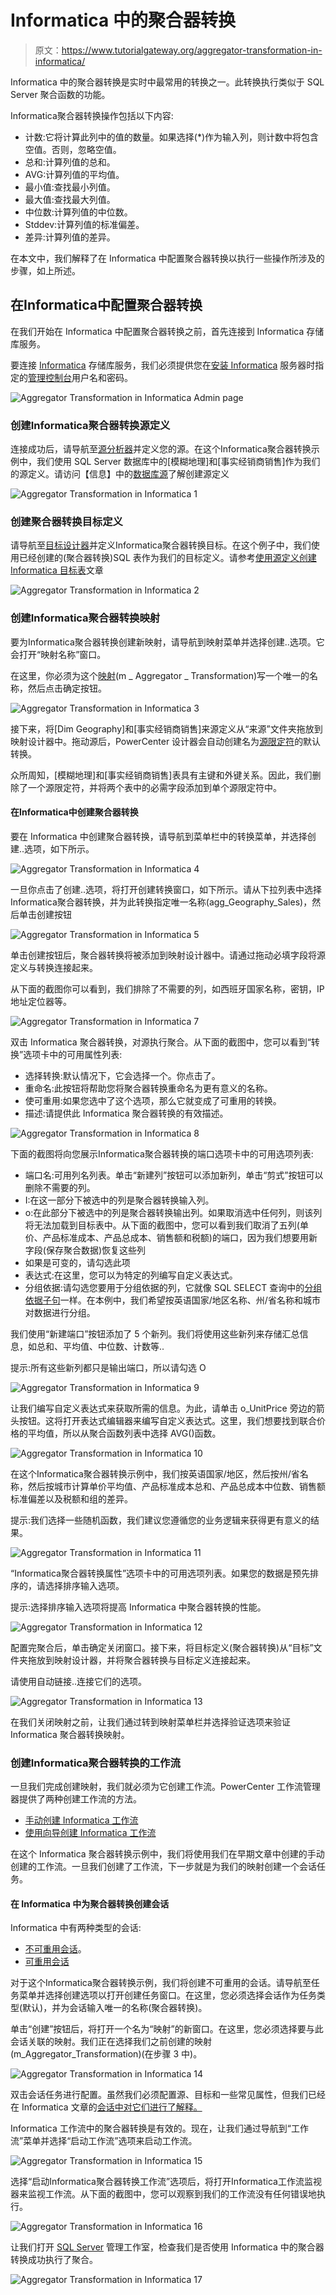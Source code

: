 # Informatica 中的聚合器转换

> 原文：<https://www.tutorialgateway.org/aggregator-transformation-in-informatica/>

Informatica 中的聚合器转换是实时中最常用的转换之一。此转换执行类似于 SQL Server 聚合函数的功能。

Informatica聚合器转换操作包括以下内容:

*   计数:它将计算此列中的值的数量。如果选择(*)作为输入列，则计数中将包含空值。否则，忽略空值。
*   总和:计算列值的总和。
*   AVG:计算列值的平均值。
*   最小值:查找最小列值。
*   最大值:查找最大列值。
*   中位数:计算列值的中位数。
*   Stddev:计算列值的标准偏差。
*   差异:计算列值的差异。

在本文中，我们解释了在 Informatica 中配置聚合器转换以执行一些操作所涉及的步骤，如上所述。

## 在Informatica中配置聚合器转换

在我们开始在 Informatica 中配置聚合器转换之前，首先连接到 Informatica 存储库服务。

要连接 [Informatica](https://www.tutorialgateway.org/informatica/) 存储库服务，我们必须提供您在[安装 Informatica](https://www.tutorialgateway.org/how-to-install-informatica/) 服务器时指定的[管理控制台](https://www.tutorialgateway.org/informatica-admin-console/)用户名和密码。

![Aggregator Transformation in Informatica Admin page](img/94f8d80d63361b2bfd960a0a92f0d45f.png)

### 创建Informatica聚合器转换源定义

连接成功后，请导航至[源分析器](https://www.tutorialgateway.org/informatica-source-analyzer/)并定义您的源。在这个Informatica聚合器转换示例中，我们使用 SQL Server 数据库中的[模糊地理]和[事实经销商销售]作为我们的源定义。请访问【信息】中的[数据库源](https://www.tutorialgateway.org/database-source-in-informatica/)了解创建源定义

![Aggregator Transformation in Informatica 1](img/1983580e59424aa0a1658f65f193381b.png)

### 创建聚合器转换目标定义

请导航至[目标设计器](https://www.tutorialgateway.org/target-designer-in-informatica/)并定义Informatica聚合器转换目标。在这个例子中，我们使用已经创建的(聚合器转换)SQL 表作为我们的目标定义。请参考[使用源定义创建Informatica 目标表](https://www.tutorialgateway.org/create-informatica-target-table-using-source-definition/)文章

![Aggregator Transformation in Informatica 2](img/9fefd17b5fdb3c0b074da851d64e4f59.png)

### 创建Informatica聚合器转换映射

要为Informatica聚合器转换创建新映射，请导航到映射菜单并选择创建..选项。它会打开“映射名称”窗口。

在这里，你必须为这个[映射](https://www.tutorialgateway.org/informatica-mapping/)(m _ Aggregator _ Transformation)写一个唯一的名称，然后点击确定按钮。

![Aggregator Transformation in Informatica 3](img/98bdfc0e3a3c217bdd4ac7e69ee80ac4.png)

接下来，将[Dim Geography]和[事实经销商销售]来源定义从“来源”文件夹拖放到映射设计器中。拖动源后，PowerCenter 设计器会自动创建名为[源限定符](https://www.tutorialgateway.org/source-qualifier-transformation-in-informatica/)的默认转换。

众所周知，[模糊地理]和[事实经销商销售]表具有主键和外键关系。因此，我们删除了一个源限定符，并将两个表中的必需字段添加到单个源限定符中。

#### 在Informatica中创建聚合器转换

要在 Informatica 中创建聚合器转换，请导航到菜单栏中的转换菜单，并选择创建..选项，如下所示。

![Aggregator Transformation in Informatica 4](img/eb54c91f7308a7c9a70d8b3020784e0d.png)

一旦你点击了创建..选项，将打开创建转换窗口，如下所示。请从下拉列表中选择Informatica聚合器转换，并为此转换指定唯一名称(agg_Geography_Sales)，然后单击创建按钮

![Aggregator Transformation in Informatica 5](img/8fbf0b81dfe023a8db37643a2003cbb5.png)

单击创建按钮后，聚合器转换将被添加到映射设计器中。请通过拖动必填字段将源定义与转换连接起来。

从下面的截图你可以看到，我们排除了不需要的列，如西班牙国家名称，密钥，IP 地址定位器等。

![Aggregator Transformation in Informatica 7](img/3559e70372f5e8ef20e34cffbbd8bb49.png)

双击 Informatica 聚合器转换，对源执行聚合。从下面的截图中，您可以看到“转换”选项卡中的可用属性列表:

*   选择转换:默认情况下，它会选择一个。你点击了。
*   重命名:此按钮将帮助您将聚合器转换重命名为更有意义的名称。
*   使可重用:如果您选中了这个选项，那么它就变成了可重用的转换。
*   描述:请提供此 Informatica 聚合器转换的有效描述。

![Aggregator Transformation in Informatica 8](img/11b7afa37ec419f8c1b18e48624562a4.png)

下面的截图将向您展示Informatica聚合器转换的端口选项卡中的可用选项列表:

*   端口名:可用列名列表。单击“新建列”按钮可以添加新列，单击“剪式”按钮可以删除不需要的列。
*   I:在这一部分下被选中的列是聚合器转换输入列。
*   o:在此部分下被选中的列是聚合器转换输出列。如果取消选中任何列，则该列将无法加载到目标表中。从下面的截图中，您可以看到我们取消了五列(单价、产品标准成本、产品总成本、销售额和税额)的端口，因为我们想要用新字段(保存聚合数据)恢复这些列
*   如果是可变的，请勾选此项
*   表达式:在这里，您可以为特定的列编写自定义表达式。
*   分组依据:请勾选您要用于分组依据的列，它就像 SQL SELECT 查询中的[分组依据子句](https://www.tutorialgateway.org/sql-group-by-clause/)一样。在本例中，我们希望按英语国家/地区名称、州/省名称和城市对数据进行分组。

我们使用“新建端口”按钮添加了 5 个新列。我们将使用这些新列来存储汇总信息，如总和、平均值、中位数、计数等..

提示:所有这些新列都只是输出端口，所以请勾选 O

![Aggregator Transformation in Informatica 9](img/11fae7ffd691535b1b0a4d00af636b32.png)

让我们编写自定义表达式来获取所需的信息。为此，请单击 o_UnitPrice 旁边的箭头按钮。这将打开表达式编辑器来编写自定义表达式。这里，我们想要找到联合价格的平均值，所以从聚合函数列表中选择 AVG()函数。

![Aggregator Transformation in Informatica 10](img/5cc9af67df40745d451abc354d5c008e.png)

在这个Informatica聚合器转换示例中，我们按英语国家/地区，然后按州/省名称，然后按城市计算单价平均值、产品标准成本总和、产品总成本中位数、销售额标准偏差以及税额和组的差异。

提示:我们选择一些随机函数，我们建议您遵循您的业务逻辑来获得更有意义的结果。

![Aggregator Transformation in Informatica 11](img/6f7e65e035cc7a9b44487d014cf4c7ef.png)

“Informatica聚合器转换属性”选项卡中的可用选项列表。如果您的数据是预先排序的，请选择排序输入选项。

提示:选择排序输入选项将提高 Informatica 中聚合器转换的性能。

![Aggregator Transformation in Informatica 12](img/4ed7a5194dcf2cafe0fa01063ca93167.png)

配置完聚合后，单击确定关闭窗口。接下来，将目标定义(聚合器转换)从“目标”文件夹拖放到映射设计器，并将聚合器转换与目标定义连接起来。

请使用自动链接..连接它们的选项。

![Aggregator Transformation in Informatica 13](img/828b5db023249ca6840419213bca3fa2.png)

在我们关闭映射之前，让我们通过转到映射菜单栏并选择验证选项来验证 Informatica 聚合器转换映射。

### 创建Informatica聚合器转换的工作流

一旦我们完成创建映射，我们就必须为它创建工作流。PowerCenter 工作流管理器提供了两种创建工作流的方法。

*   [手动创建 Informatica 工作流](https://www.tutorialgateway.org/informatica-workflow/)
*   [使用向导创建 Informatica 工作流](https://www.tutorialgateway.org/informatica-workflow-using-wizard/)

在这个 Informatica 聚合器转换示例中，我们将使用我们在早期文章中创建的手动创建的工作流。一旦我们创建了工作流，下一步就是为我们的映射创建一个会话任务。

#### 在 Informatica 中为聚合器转换创建会话

Informatica 中有两种类型的会话:

*   [不可重用会话](https://www.tutorialgateway.org/session-in-informatica/)。
*   [可重用会话](https://www.tutorialgateway.org/reusable-session-in-informatica/)

对于这个Informatica聚合器转换示例，我们将创建不可重用的会话。请导航至任务菜单并选择创建选项以打开创建任务窗口。在这里，您必须选择会话作为任务类型(默认)，并为会话输入唯一的名称(聚合器转换)。

单击“创建”按钮后，将打开一个名为“映射”的新窗口。在这里，您必须选择要与此会话关联的映射。我们正在选择我们之前创建的映射(m_Aggregator_Transformation)(在步骤 3 中)。

![Aggregator Transformation in Informatica 14](img/eb1296e0898460286214d7c50311e0fa.png)

双击会话任务进行配置。虽然我们必须配置源、目标和一些常见属性，但我们已经在 Informatica 文章的[会话中对它们进行了解释。](https://www.tutorialgateway.org/session-in-informatica/)

Informatica 工作流中的聚合器转换是有效的。现在，让我们通过导航到“工作流”菜单并选择“启动工作流”选项来启动工作流。

![Aggregator Transformation in Informatica 15](img/dee87e744a32a4330d4fb5c356d89b04.png)

选择“启动Informatica聚合器转换工作流”选项后，将打开Informatica工作流监视器来监视工作流。从下面的截图中，您可以观察到我们的工作流没有任何错误地执行。

![Aggregator Transformation in Informatica 16](img/091bb4c58a62bae42874f7a81f25de3d.png)

让我们打开 [SQL Server](https://www.tutorialgateway.org/sql/) 管理工作室，检查我们是否使用 Informatica 中的聚合器转换成功执行了聚合。

![Aggregator Transformation in Informatica 17](img/9df5877c773215b0c98b1196732157dd.png)